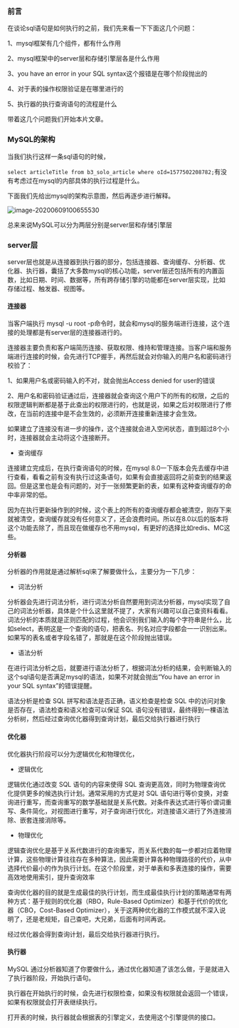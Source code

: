 ### 前言

在谈论sql语句是如何执行的之前，我们先来看一下下面这几个问题：

1、mysql框架有几个组件，都有什么作用

2、mysql框架中的server层和存储引擎层各是什么作用

3、you have an error in your SQL syntax这个报错是在哪个阶段抛出的

4、对于表的操作权限验证是在哪里进行的

5、执行器的执行查询语句的流程是什么

带着这几个问题我们开始本片文章。

### MySQL的架构

当我们执行这样一条sql语句的时候，

`select articleTitle from b3_solo_article where oId=1577502208782;`有没有考虑过在mysql的内部具体的执行过程是什么。

下面我们先给出mysql的架构示意图，然后再逐步进行解释。

![image-20200609100655530](/Users/zhouyajun/Library/Application%20Support/typora-user-images/image-20200609100655530.png)

总来来说MySQL可以分为两层分别是server层和存储引擎层

### server层

server层也就是从连接器到执行器的部分，包括连接器、查询缓存、分析器、优化器、执行器，囊括了大多数mysql的核心功能，server层还包括所有的内置函数，比如日期、时间、数据等，所有跨存储引擎的功能都在server层实现，比如存储过程、触发器、视图等。

#### 连接器

当客户端执行 mysql -u root -p命令时，就会和mysql的服务端进行连接，这个连接的处理都是有server层的连接器进行的。

连接器主要负责和客户端简历连接、获取权限、维持和管理连接。当客户端和服务端进行连接的时候，会先进行TCP握手，再然后就会对你输入的用户名和密码进行校验了：

1、如果用户名或密码输入的不对，就会抛出Access denied for user的错误

2、用户名和密码验证通过后，连接器就会查询这个用户下的所有的权限，之后的权限逻辑判断都是基于此查出的权限进行的，也就是说，如果之后对权限进行了修改，在当前的连接中是不会生效的，必须断开连接重新连接才会生效。

如果建立了连接没有进一步的操作，这个连接就会进入空闲状态，直到超过8个小时，连接器就会主动将这个连接断开。

* 查询缓存

连接建立完成后，在执行查询语句的时候，在mysql 8.0一下版本会先去缓存中进行查看，看看之前有没有执行过这条语句，如果有会直接返回将之前查到的结果返回。但是这里也是会有问题的，对于一张频繁更新的表，如果有这种查询缓存的命中率非常的低。

因为在执行更新操作到的时候，这个表上的所有的查询缓存都会被清空，刚存下来就被清空，查询缓存就没有任何意义了，还会浪费时间。所以在8.0以后的版本将这个功能去除了，而且现在做缓存也不用mysql，有更好的选择比如redis、MC这些。

#### 分析器

分析器的作用就是通过解析sql来了解要做什么，主要分为一下几步：

* 词法分析

分析器会先进行词法分析，进行词法分析自然要用到词法分析器，mysql实现了自己的词法分析器，具体是个什么这里就不提了，大家有兴趣可以自己查资料看看。词法分析的本质就是正则匹配的过程，他会识别我们输入的每个字符串是什么，比如select，表明这是一个查询的语句，把表名、列名对应字段都会一一识别出来。如果写的表名或者字段名错了，那就是在这个阶段抛出错误。

* 语法分析

在进行词法分析之后，就要进行语法分析了，根据词法分析的结果，会判断输入的这个sql语句是否满足mysql的语法，如果不对就会抛出“You have an error in your SQL syntax”的错误提醒。

语法分析是检查 SQL 拼写和语法是否正确，语义检查是检查 SQL 中的访问对象是否存在，语法检查和语义检查可以保证 SQL 语句没有错误，最终得到一棵语法分析树，然后经过查询优化器得到查询计划，最后交给执行器进行执行

####  优化器

优化器执行阶段可以分为逻辑优化和物理优化，

* 逻辑优化

逻辑优化通过改变 SQL 语句的内容来使得 SQL 查询更高效，同时为物理查询优化提供更多的候选执行计划。通常采用的方式是对 SQL 语句进行等价变换，对查询进行重写，而查询重写的数学基础就是关系代数。对条件表达式进行等价谓词重写、条件简化，对视图进行重写，对子查询进行优化，对连接语义进行了外连接消除、嵌套连接消除等。

* 物理优化

逻辑查询优化是基于关系代数进行的查询重写，而关系代数的每一步都对应着物理计算，这些物理计算往往存在多种算法，因此需要计算各种物理路径的代价，从中选择代价最小的作为执行计划。在这个阶段里，对于单表和多表连接的操作，需要高效地使用索引，提升查询效率

查询优化器的目的就是生成最佳的执行计划，而生成最佳执行计划的策略通常有两种方式：基于规则的优化器（RBO，Rule-Based Optimizer）和基于代价的优化器（CBO，Cost-Based Optimizer），关于这两种优化器的工作模式就不深入说明了，还是老规矩，自己查吧，大兄弟，后面有时间再说。

经过优化器会得到查询计划，最后交给执行器进行执行。

#### 执行器

MySQL 通过分析器知道了你要做什么，通过优化器知道了该怎么做，于是就进入了执行器阶段，开始执行语句。

执行器在开始执行的时候，会先进行权限检查，如果没有权限就会返回一个错误，如果有权限就会打开表继续执行。

打开表的时候，执行器就会根据表的引擎定义，去使用这个引擎提供的接口。

